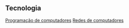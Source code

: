 ## Tecnologia

[Programação de computadores](/programacao.md)
[Redes de computadores](/redes_de_computadores.md)
